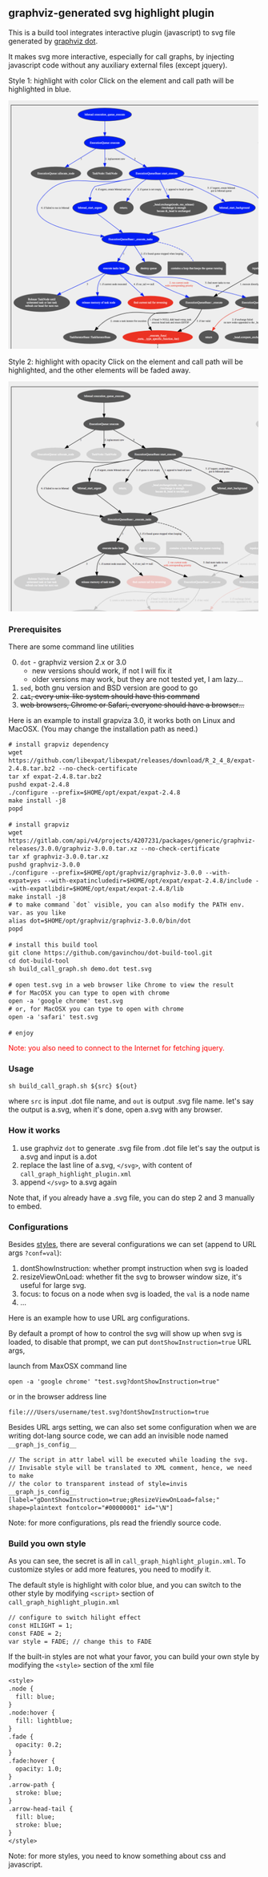## graphviz-generated svg highlight plugin

This is a build tool integrates interactive plugin (javascript) to svg file
generated by [graphviz dot](http://graphviz.org/doc/info/lang.html).

It makes svg more interactive, especially for call graphs,
by injecting javascript code without any auxiliary external files (except jquery).

Style 1: highlight with color
Click on the element and call path will be highlighted in blue.

<img src="demo_color.png" width=500/>

Style 2: highlight with opacity
Click on the element and call path will be highlighted, and the other elements
will be faded away.

<img src="demo_fade.png" width=500/>

### Prerequisites

There are some command line utilities  

0. `dot` - graphviz version 2.x or 3.0
	* new versions should work, if not I will fix it
	* older versions may work, but they are not tested yet, I am lazy...
1. `sed`, both gnu version and BSD version are good to go
2. ~~`cat`, every unix-like system should have this command~~
3. ~~web browsers, Chrome or Safari, everyone should have a browser...~~

Here is an example to install grapviza 3.0, it works both on Linux and MacOSX.
(You may change the installation path as need.)

```shell
# install grapviz dependency
wget https://github.com/libexpat/libexpat/releases/download/R_2_4_8/expat-2.4.8.tar.bz2 --no-check-certificate
tar xf expat-2.4.8.tar.bz2
pushd expat-2.4.8
./configure --prefix=$HOME/opt/expat/expat-2.4.8
make install -j8
popd

# install grapviz
wget https://gitlab.com/api/v4/projects/4207231/packages/generic/graphviz-releases/3.0.0/graphviz-3.0.0.tar.xz --no-check-certificate
tar xf graphviz-3.0.0.tar.xz
pushd graphviz-3.0.0
./configure --prefix=$HOME/opt/graphviz/graphviz-3.0.0 --with-expat=yes --with-expatincludedir=$HOME/opt/expat/expat-2.4.8/include --with-expatlibdir=$HOME/opt/expat/expat-2.4.8/lib
make install -j8
# to make command `dot` visible, you can also modify the PATH env. var. as you like
alias dot=$HOME/opt/graphviz/graphviz-3.0.0/bin/dot
popd

# install this build tool
git clone https://github.com/gavinchou/dot-build-tool.git
cd dot-build-tool
sh build_call_graph.sh demo.dot test.svg

# open test.svg in a web browser like Chrome to view the result
# for MacOSX you can type to open with chrome
open -a 'google chrome' test.svg
# or, for MacOSX you can type to open with chrome
open -a 'safari' test.svg

# enjoy
```

<font color="#ff0000">
Note: you also need to connect to the Internet for fetching jquery.
</font>

### Usage

```
sh build_call_graph.sh ${src} ${out}
```

where `src` is input .dot file name, and `out` is output .svg file name.
let's say the output is a.svg, when it's done, open a.svg with any browser.

### How it works
1. use graphviz `dot` to generate .svg file from .dot file
	let's say the output is a.svg and input is a.dot
2. replace the last line of a.svg, `</svg>`, with content of
	 `call_graph_highlight_plugin.xml`
3. append `</svg>` to a.svg again

Note that, if you already have a .svg file, you can do step 2 and 3 manually to
embed.

### Configurations
Besides [styles](#build-your-own-style), there are several configurations we can
set (append to URL args `?conf=val`):

1. dontShowInstruction: whether prompt instruction when svg is loaded
2. resizeViewOnLoad: whether fit the svg to browser window size, it's useful for
	 large svg.
3. focus: to focus on a node when svg is loaded, the `val` is a node name
4. ...

Here is an example how to use URL arg configurations.

By default a prompt of how to control the svg will show up when svg is
loaded, to disable that prompt, we can put `dontShowInstruction=true` URL args,

launch from MaxOSX command line

```
open -a 'google chrome' "test.svg?dontShowInstruction=true"
```

or in the browser address line

```
file:///Users/username/test.svg?dontShowInstruction=true
```

Besides URL args setting, we can also set some configuration when we are writing
dot-lang source code, we can add an invisible node named `__graph_js_config__`

```
// The script in attr label will be executed while loading the svg.
// Invisable style will be translated to XML comment, hence, we need to make
// the color to transparent instead of style=invis
__graph_js_config__ [label="gDontShowInstruction=true;gResizeViewOnLoad=false;" shape=plaintext fontcolor="#00000001" id="\N"]
```

Note: for more configurations, pls read the friendly source code.

<a name="build-your-own-style"></a>

### Build you own style

As you can see, the secret is all in `call_graph_highlight_plugin.xml`. To
customize styles or add more features, you need to modify it.

The default style is highlight with color blue, and you can switch to the other
style by modifying `<script>` section of  `call_graph_highlight_plugin.xml`

```
// configure to switch hilight effect
const HILIGHT = 1;
const FADE = 2;
var style = FADE; // change this to FADE
```

If the built-in styles are not what your favor, you can build your own style by
modifying the `<style>` section of the xml file

```
<style>
.node {
  fill: blue;
}
.node:hover {
  fill: lightblue;
}
.fade {
  opacity: 0.2;
}
.fade:hover {
  opacity: 1.0;
}
.arrow-path {
  stroke: blue;
}
.arrow-head-tail {
  fill: blue;
  stroke: blue;
}
</style>
```

Note: for more styles, you need to know something about css and javascript.
